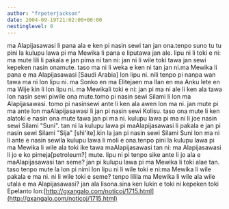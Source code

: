 ```yaml
---
author: "frpeterjackson"
date: 2004-09-19T21:02:00+00:00
nestinglevel: 0
---
```

ma Alapijasawasi li pana ala e ken pi nasin sewi tan jan ona.tenpo suno tu tu pini la kulupu lawa pi ma Mewika li pana e liputawa jan ale. lipu ni li toki e ni: ma mute lili li pakala e jan pima ni tan ni: jan ni li wile toki tawa jan sewi kepeken nasin onamute. taso ma ni li weka e ken ni tan jan ni.ma Mewika li pana e ma Alapijasawasi \[Saudi Arabia\] lon lipu ni. nili tenpo pi nanpa wan tawa ma ni lon lipu ni. ma Sonko en ma Elitejaen ma Ilan en ma Anku lete en ma Wije kin li lon lipu ni. ma Mewikali toki e ni: jan pi ma ni ale li ken ala tawa lon nasin sewi piwile ona mute.tomo pi nasin sewi Silami li lon ma Alapijasawasi. tomo pi nasinsewi ante li ken ala awen lon ma ni. jan mute pi ma ante lon maAlapijasawasi li jan pi nasin sewi Kolisu. taso ona mute li ken alatoki e nasin ona mute tawa jan pi ma ni. kulupu lawa pi ma ni li joe nasin sewi Silami "Suni". tan ni la kulupu lawa pi maAlapijasawasi li pakala e jan pi nasin sewi Silami "Sija" \[shi'ite\].kin la jan pi nasin sewi Silami Suni lon ma ni li ante e nasin sewila kulupu lawa li moli e ona.tenpo pini la kulupu lawa pi ma Mewika li wile ala toki ike tawa maAlapijasawasi tan ni: ma Alapijasawasi li jo e ko pimeja\[petroleum?\] mute. lipu ni pi tenpo sike ante li jo ala e maAlapijasawasi tan seme? jan pi kulupu lawa pi ma Mewika li toki alae tan. taso tenpo mute la lon pi nimi lon lipu ni li wile toki e ni:ma Mewika li wile pakala e ma ni. ni li wile toki e seme? tenpo lilila ma Mewika li wile ala wile utala e ma Alapijasawasi? jan ala lisona.sina ken lukin e toki ni kepeken toki Epelanto lon:[http://gxangalo.com/noticoj/1715.html](http://gxangalo.com/noticoj/1715.html)